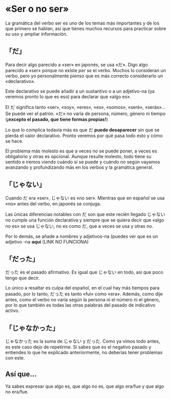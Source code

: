 # **«Ser o no ser»**

La gramática del verbo ser es uno de los temas más importantes y de 
los que primero se hablan, así que tienes muchos recursos para practicar
 sobre su uso y ampliar información.

## 「だ」

Para decir algo parecido a «ser» en japonés, se usa «だ». Digo algo parecido a «ser» porque no existe *per se* el verbo. Muchos lo consideran un verbo, pero yo personalmente pienso que es más correcto considerarlo un «declarativo».

Este declarativo se puede añadir a un sustantivo o a un adjetivo-na 
(ya veremos pronto lo que es eso) para declarar que «algo es».

El だ significa tanto «ser», «soy», «eres», «es», «somos», «seré», 
«serás»… Se puede ver el patrón. «だ» no varía de persona, número, género
 ni tiempo (**¡excepto el pasado, que tiene formas propias!**)

Lo que lo complica todavía más es que だ **puede desaparecer** sin que se pierda el valor declarativo. Pronto veremos por qué pasa todo esto y cómo se hace.

El problema más molesto es que a veces no se puede poner, a veces es 
obligatorio y otras es opcional. Aunque resulte molesto, todo tiene su 
sentido e iremos viendo cuándo sí se puede y cuándo no según vayamos 
avanzando y profundizando más en los verbos y la gramática general.

## 「じゃない」

Cuando だ era «ser», じゃない es «no ser». Mientras que en español se usa «no» antes del verbo, en japonés se conjuga.

Las únicas diferencias notables con だ son que este recién llegado 
じゃない no cumple una función declarativa y siempre que se quiera decir que
 «algo no es» se usa じゃない, no es como だ, que a veces se usa y otras no.

Por lo demás, se añade a nombres y adjetivos-na (puedes ver que es un adjetivo -na **aquí** (LINK NO FUNCIONA)

## 「だった」

だった es el pasado afirmativo. Es igual que じゃない en todo, así que poco tengo que decir.

Lo único a resaltar es culpa del español, en el cual hay más tiempos 
para pasado, por lo tanto, だった es tanto «fui» como «era». Además, como 
dije antes, como el verbo no varía según la persona ni el número ni el 
género, por lo que también es todas las otras palabras del pasado de 
indicativo activo.

## 「じゃなかった」

じゃなかった es la suma de じゃない y だった. Como ya vimos todo antes, es este 
caso dejo de repetirme. Si sabes que es el negativo pasado y entiendes 
lo que he explicado anteriormente, no deberías tener problemas con este.

## Así que…

Ya sabes expresar que algo es, que algo no es, que algo era/fue y que algo no era/fue.
